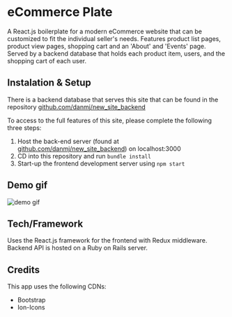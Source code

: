 # eCommerce Plate

A React.js boilerplate for a modern eCommerce website that can be customized to fit the individual seller's needs. Features product list pages, product view pages, shopping cart and an 'About' and 'Events' page. Served by a backend database that holds each product item, users, and the shopping cart of each user.

## Instalation & Setup

There is a backend database that serves this site that can be found in the repository [github.com/danmj/new_site_backend](https://github.com/danmj/new_site_backend)

To access to the full features of this site, please complete the following three steps:

1. Host the back-end server (found at [github.com/danmj/new_site_backend](https://github.com/danmj/new_site_backend)) on localhost:3000
2. CD into this repository and run ```bundle install```
2. Start-up the frontend development server using ```npm start```

## Demo gif

![demo gif](https://media.giphy.com/media/XfW2jjx4XUOeO02awk/giphy.gif)

## Tech/Framework

Uses the React.js framework for the frontend with Redux middleware. Backend API is hosted on a Ruby on Rails server.
 
## Credits

 This app uses the following CDNs:
  - Bootstrap
  - Ion-Icons
